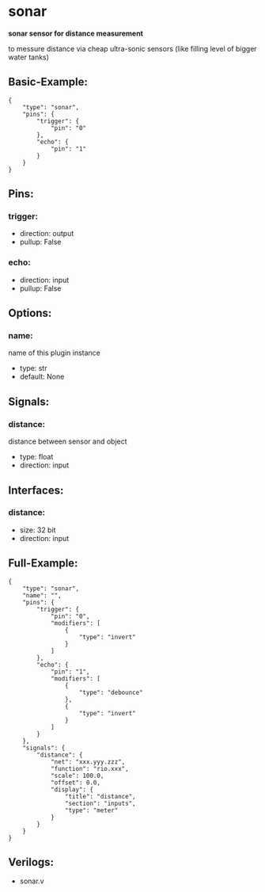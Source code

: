 # sonar
**sonar sensor for distance measurement**

to messure distance via cheap ultra-sonic sensors (like filling level of bigger water tanks)

## Basic-Example:
```
{
    "type": "sonar",
    "pins": {
        "trigger": {
            "pin": "0"
        },
        "echo": {
            "pin": "1"
        }
    }
}
```

## Pins:
### trigger:

 * direction: output
 * pullup: False

### echo:

 * direction: input
 * pullup: False


## Options:
### name:
name of this plugin instance

 * type: str
 * default: None


## Signals:
### distance:
distance between sensor and object

 * type: float
 * direction: input


## Interfaces:
### distance:

 * size: 32 bit
 * direction: input


## Full-Example:
```
{
    "type": "sonar",
    "name": "",
    "pins": {
        "trigger": {
            "pin": "0",
            "modifiers": [
                {
                    "type": "invert"
                }
            ]
        },
        "echo": {
            "pin": "1",
            "modifiers": [
                {
                    "type": "debounce"
                },
                {
                    "type": "invert"
                }
            ]
        }
    },
    "signals": {
        "distance": {
            "net": "xxx.yyy.zzz",
            "function": "rio.xxx",
            "scale": 100.0,
            "offset": 0.0,
            "display": {
                "title": "distance",
                "section": "inputs",
                "type": "meter"
            }
        }
    }
}
```

## Verilogs:
 * sonar.v
